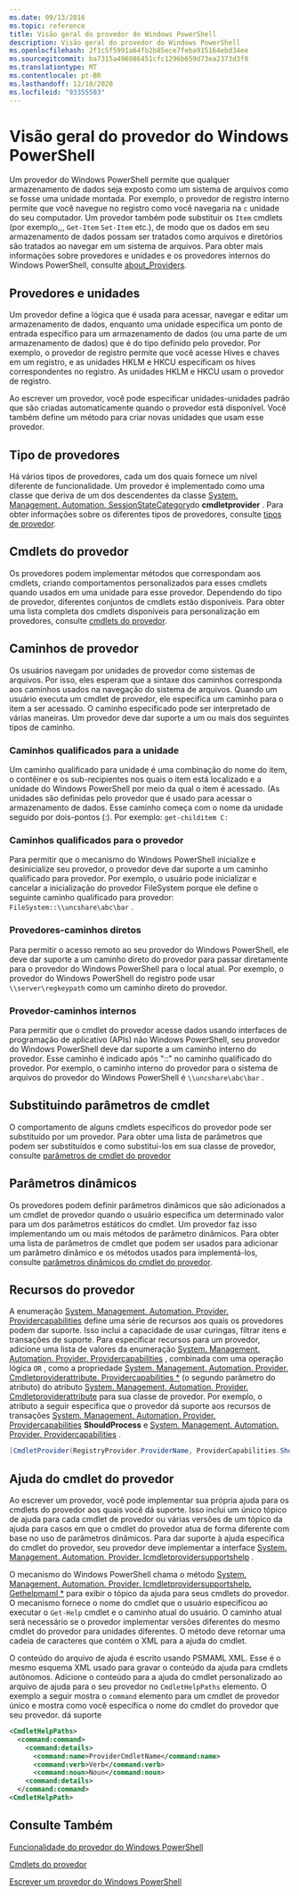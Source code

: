 ```yaml
---
ms.date: 09/13/2016
ms.topic: reference
title: Visão geral do provedor do Windows PowerShell
description: Visão geral do provedor do Windows PowerShell
ms.openlocfilehash: 2f1c5f5991a64fb2b85ece7feba915164ebd34ee
ms.sourcegitcommit: ba7315a496986451cfc1296b659d73ea2373d3f0
ms.translationtype: MT
ms.contentlocale: pt-BR
ms.lasthandoff: 12/10/2020
ms.locfileid: "93355503"
---
```

# <a name="windows-powershell-provider-overview"></a>Visão geral do provedor do Windows PowerShell

Um provedor do Windows PowerShell permite que qualquer armazenamento de dados seja exposto como um sistema de arquivos como se fosse uma unidade montada. Por exemplo, o provedor de registro interno permite que você navegue no registro como você navegaria na `c` unidade do seu computador. Um provedor também pode substituir os `Item` cmdlets (por exemplo,,, `Get-Item` `Set-Item` etc.), de modo que os dados em seu armazenamento de dados possam ser tratados como arquivos e diretórios são tratados ao navegar em um sistema de arquivos. Para obter mais informações sobre provedores e unidades e os provedores internos do Windows PowerShell, consulte [about_Providers](/powershell/module/microsoft.powershell.core/about/about_providers).

## <a name="providers-and-drives"></a>Provedores e unidades

Um provedor define a lógica que é usada para acessar, navegar e editar um armazenamento de dados, enquanto uma unidade especifica um ponto de entrada específico para um armazenamento de dados (ou uma parte de um armazenamento de dados) que é do tipo definido pelo provedor. Por exemplo, o provedor de registro permite que você acesse Hives e chaves em um registro, e as unidades HKLM e HKCU especificam os hives correspondentes no registro. As unidades HKLM e HKCU usam o provedor de registro.

Ao escrever um provedor, você pode especificar unidades-unidades padrão que são criadas automaticamente quando o provedor está disponível. Você também define um método para criar novas unidades que usam esse provedor.

## <a name="type-of-providers"></a>Tipo de provedores

Há vários tipos de provedores, cada um dos quais fornece um nível diferente de funcionalidade. Um provedor é implementado como uma classe que deriva de um dos descendentes da classe [System. Management. Automation. SessionStateCategory](/dotnet/api/system.management.automation.sessionstatecategory)do 
 **cmdletprovider** . Para obter informações sobre os diferentes tipos de provedores, consulte [tipos de provedor](./provider-types.md).

## <a name="provider-cmdlets"></a>Cmdlets do provedor

Os provedores podem implementar métodos que correspondam aos cmdlets, criando comportamentos personalizados para esses cmdlets quando usados em uma unidade para esse provedor. Dependendo do tipo de provedor, diferentes conjuntos de cmdlets estão disponíveis. Para obter uma lista completa dos cmdlets disponíveis para personalização em provedores, consulte [cmdlets do provedor](./provider-cmdlets.md).

## <a name="provider-paths"></a>Caminhos de provedor

Os usuários navegam por unidades de provedor como sistemas de arquivos. Por isso, eles esperam que a sintaxe dos caminhos corresponda aos caminhos usados na navegação do sistema de arquivos. Quando um usuário executa um cmdlet de provedor, ele especifica um caminho para o item a ser acessado. O caminho especificado pode ser interpretado de várias maneiras. Um provedor deve dar suporte a um ou mais dos seguintes tipos de caminho.

### <a name="drive-qualified-paths"></a>Caminhos qualificados para a unidade

Um caminho qualificado para unidade é uma combinação do nome do item, o contêiner e os sub-recipientes nos quais o item está localizado e a unidade do Windows PowerShell por meio da qual o item é acessado. (As unidades são definidas pelo provedor que é usado para acessar o armazenamento de dados. Esse caminho começa com o nome da unidade seguido por dois-pontos (:). Por exemplo: `get-childitem C:`

### <a name="provider-qualified-paths"></a>Caminhos qualificados para o provedor

Para permitir que o mecanismo do Windows PowerShell inicialize e desinicialize seu provedor, o provedor deve dar suporte a um caminho qualificado para provedor. Por exemplo, o usuário pode inicializar e cancelar a inicialização do provedor FileSystem porque ele define o seguinte caminho qualificado para provedor: `FileSystem::\\uncshare\abc\bar` .

### <a name="provider-direct-paths"></a>Provedores-caminhos diretos

Para permitir o acesso remoto ao seu provedor do Windows PowerShell, ele deve dar suporte a um caminho direto do provedor para passar diretamente para o provedor do Windows PowerShell para o local atual. Por exemplo, o provedor do Windows PowerShell do registro pode usar `\\server\regkeypath` como um caminho direto do provedor.

### <a name="provider-internal-paths"></a>Provedor-caminhos internos

Para permitir que o cmdlet do provedor acesse dados usando interfaces de programação de aplicativo (APIs) não Windows PowerShell, seu provedor do Windows PowerShell deve dar suporte a um caminho interno do provedor. Esse caminho é indicado após "::" no caminho qualificado do provedor. Por exemplo, o caminho interno do provedor para o sistema de arquivos do provedor do Windows PowerShell é `\\uncshare\abc\bar` .

## <a name="overriding-cmdlet-parameters"></a>Substituindo parâmetros de cmdlet

O comportamento de alguns cmdlets específicos do provedor pode ser substituído por um provedor. Para obter uma lista de parâmetros que podem ser substituídos e como substituí-los em sua classe de provedor, consulte [parâmetros de cmdlet do provedor](./provider-cmdlet-parameters.md)

## <a name="dynamic-parameters"></a>Parâmetros dinâmicos

Os provedores podem definir parâmetros dinâmicos que são adicionados a um cmdlet de provedor quando o usuário especifica um determinado valor para um dos parâmetros estáticos do cmdlet. Um provedor faz isso implementando um ou mais métodos de parâmetro dinâmicos. Para obter uma lista de parâmetros de cmdlet que podem ser usados para adicionar um parâmetro dinâmico e os métodos usados para implementá-los, consulte [parâmetros dinâmicos do cmdlet do provedor](./provider-cmdlet-dynamic-parameters.md).

## <a name="provider-capabilities"></a>Recursos do provedor

A enumeração [System. Management. Automation. Provider. Providercapabilities](/dotnet/api/System.Management.Automation.Provider.ProviderCapabilities) define uma série de recursos aos quais os provedores podem dar suporte. Isso inclui a capacidade de usar curingas, filtrar itens e transações de suporte. Para especificar recursos para um provedor, adicione uma lista de valores da enumeração [System. Management. Automation. Provider. Providercapabilities](/dotnet/api/System.Management.Automation.Provider.ProviderCapabilities) , combinada com uma operação lógica `OR` , como a propriedade [System. Management. Automation. Provider. Cmdletproviderattribute. Providercapabilities *](/dotnet/api/System.Management.Automation.Provider.CmdletProviderAttribute.ProviderCapabilities) (o segundo parâmetro do atributo) do atributo [System. Management. Automation. Provider. Cmdletproviderattribute](/dotnet/api/System.Management.Automation.Provider.CmdletProviderAttribute) para sua classe de provedor. Por exemplo, o atributo a seguir especifica que o provedor dá suporte aos recursos de transações [System. Management. Automation. Provider. Providercapabilities](/dotnet/api/System.Management.Automation.Provider.ProviderCapabilities) 
 **ShouldProcess** e [System. Management. Automation. Provider. Providercapabilities](/dotnet/api/System.Management.Automation.Provider.ProviderCapabilities) 
  .

```csharp
[CmdletProvider(RegistryProvider.ProviderName, ProviderCapabilities.ShouldProcess | ProviderCapabilities.Transactions)]

```

## <a name="provider-cmdlet-help"></a>Ajuda do cmdlet do provedor

Ao escrever um provedor, você pode implementar sua própria ajuda para os cmdlets do provedor aos quais você dá suporte.
Isso inclui um único tópico de ajuda para cada cmdlet de provedor ou várias versões de um tópico da ajuda para casos em que o cmdlet do provedor atua de forma diferente com base no uso de parâmetros dinâmicos. Para dar suporte à ajuda específica do cmdlet do provedor, seu provedor deve implementar a interface [System. Management. Automation. Provider. Icmdletprovidersupportshelp](/dotnet/api/System.Management.Automation.Provider.ICmdletProviderSupportsHelp) .

O mecanismo do Windows PowerShell chama o método [System. Management. Automation. Provider. Icmdletprovidersupportshelp. Gethelpmaml *](/dotnet/api/System.Management.Automation.Provider.ICmdletProviderSupportsHelp.GetHelpMaml) para exibir o tópico da ajuda para seus cmdlets do provedor. O mecanismo fornece o nome do cmdlet que o usuário especificou ao executar o `Get-Help` cmdlet e o caminho atual do usuário.
O caminho atual será necessário se o provedor implementar versões diferentes do mesmo cmdlet do provedor para unidades diferentes. O método deve retornar uma cadeia de caracteres que contém o XML para a ajuda do cmdlet.

O conteúdo do arquivo de ajuda é escrito usando PSMAML XML. Esse é o mesmo esquema XML usado para gravar o conteúdo da ajuda para cmdlets autônomos. Adicione o conteúdo para a ajuda do cmdlet personalizado ao arquivo de ajuda para o seu provedor no `CmdletHelpPaths` elemento. O exemplo a seguir mostra o `command` elemento para um cmdlet de provedor único e mostra como você especifica o nome do cmdlet do provedor que seu provedor. dá suporte

```xml
<CmdletHelpPaths>
  <command:command>
    <command:details>
      <command:name>ProviderCmdletName</command:name>
      <command:verb>Verb</command:verb>
      <command:noun>Noun</command:noun>
    <command:details>
  </command:command>
<CmdletHelpPath>
```

## <a name="see-also"></a>Consulte Também

[Funcionalidade do provedor do Windows PowerShell](./provider-types.md)

[Cmdlets do provedor](./provider-cmdlets.md)

[Escrever um provedor do Windows PowerShell](./writing-a-windows-powershell-provider.md)
